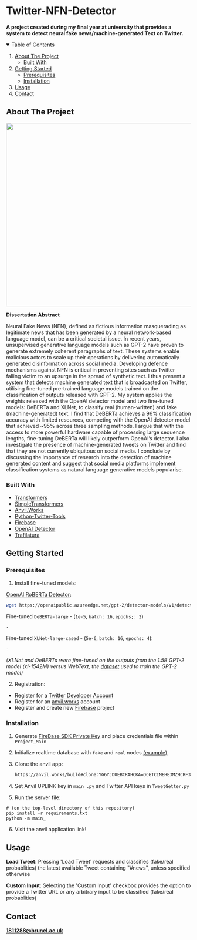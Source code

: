 # Twitter-NFN-Detector

**A project created during my final year at university that provides a system to detect neural fake news/machine-generated Text on Twitter.**

<!-- TABLE OF CONTENTS -->
<details open="open">
  <summary>Table of Contents</summary>
  <ol>
    <li>
      <a href="#about-the-project">About The Project</a>
      <ul>
        <li><a href="#built-with">Built With</a></li>
      </ul>
    </li>
    <li>
      <a href="#getting-started">Getting Started</a>
      <ul>
        <li><a href="#prerequisites">Prerequisites</a></li>
        <li><a href="#installation">Installation</a></li>
      </ul>
    </li>
    <li><a href="#usage">Usage</a></li>
    <li><a href="#contact">Contact</a></li>
  </ol>
</details>



<!-- ABOUT THE PROJECT -->
## About The Project
<p align="center">
  <img width="580" height="500" src="https://i.gyazo.com/ec12d55f1cf276a85c3286ca521e92fc.png">
</p>

**Dissertation Abstract**

Neural Fake News (NFN), defined as fictious information masquerading as legitimate news that has been generated by a neural network-based language model, can be a critical societal issue. In recent years, unsupervised generative language models such as GPT-2 have proven to generate extremely coherent paragraphs of text. These systems enable malicious actors to scale up their operations by delivering automatically generated disinformation across social media. Developing defence mechanisms against NFN is critical in preventing sites such as Twitter falling victim to an upsurge in the spread of synthetic text. I thus present a system that detects machine generated text that is broadcasted on Twitter, utilising fine-tuned pre-trained language models trained on the classification of outputs released with GPT-2. My system applies the weights released with the OpenAI detector model and two fine-tuned models: DeBERTa and XLNet, to classify real (human-written) and fake (machine-generated) text. I find that DeBERTa achieves a 96% classification accuracy with limited resources, competing with the OpenAI detector model that achieved ~95% across three sampling methods. I argue that with the access to more powerful hardware capable of processing large sequence lengths, fine-tuning DeBERTa will likely outperform OpenAI’s detector. I also investigate the presence of machine-generated tweets on Twitter and find that they are not currently ubiquitous on social media. I conclude by discussing the importance of research into the detection of machine generated content and suggest that social media platforms implement classification systems as natural language generative models popularise. 

### Built With

* [Transformers](https://github.com/huggingface/transformers)
* [SimpleTransformers](https://github.com/ThilinaRajapakse/simpletransformers)
* [Anvil.Works](https://anvil.works/)
* [Python-Twitter-Tools](https://github.com/python-twitter-tools/twitter)
* [Firebase](https://firebase.google.com/)
* [OpenAI Detector](https://github.com/openai/gpt-2-output-dataset/tree/master/detector)
* [Trafilatura](https://github.com/adbar/trafilatura)

<!-- GETTING STARTED -->
## Getting Started


### Prerequisites

1) Install fine-tuned models:

[OpenAI RoBERTa Detector](https://github.com/openai/gpt-2-output-dataset/tree/master/detector): 
   ```sh
   wget https://openaipublic.azureedge.net/gpt-2/detector-models/v1/detector-base.pt
   ```
Fine-tuned `DeBERTa-large` - (`1e-5`, `batch: 16`, `epochs;: 2`)
   ```sh
   -
   ```
Fine-tuned `XLNet-large-cased` - (`5e-6`, `batch: 16`, `epochs: 4`):
   ```sh
   -
   ```
_(XLNet and DeBERTa were fine-tuned on the outputs from the 1.5B GPT-2 model (xl-1542M) versus WebText, the [dataset](https://github.com/openai/gpt-2-output-dataset) used to train the GPT-2 model)_

2) Registration:

* Register for a [Twitter Developer Account](https://developer.twitter.com/en/apply-for-access)
* Register for an [anvil.works](https://anvil.works/) account
* Register and create new [Firebase](https://firebase.google.com/) project

### Installation

1) Generate [FireBase SDK Private Key](https://console.firebase.google.com/u/0/project/PROJECT_NAME/settings/serviceaccounts/adminsdk) 
and place credentials file within `Project_Main`
2) Initialize realtime database with `fake` and `real` nodes [(example)](https://i.gyazo.com/5fc0f5819e8f25282ab79661d4088dd5.png)
3) Clone the anvil app:

   ```sh
   https://anvil.works/build#clone:YG6YJDUEBCRAHCKA=DCGTCIMEHE3MZHCRF3G35O4H
   ```
4) Set Anvil UPLINK key in `main_.py` and Twitter API keys in `TweetGetter.py`
5) Run the server file:
```
# (on the top-level directory of this repository)
pip install -r requirements.txt
python -m main_
```
6) Visit the anvil application link!

<!-- USAGE EXAMPLES -->
## Usage

**Load Tweet**: Pressing 'Load Tweet' requests and classifies (fake/real probablities) the latest available Tweet containing "#news", unless specified otherwise

**Custom Input**: Selecting the 'Custom Input' checkbox provides the option to provide a Twitter URL or any arbitrary input to be classified (fake/real probablities)

<!-- CONTACT -->
## Contact

**1811288@brunel.ac.uk**

<!-- MARKDOWN LINKS AND IMAGES -->
[detector-screenshot]: "https://i.gyazo.com/ec12d55f1cf276a85c3286ca521e92fc.png"
